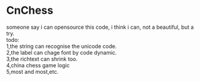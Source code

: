 # CnChess
someone say i can opensource this code, i think i can,  not a beautiful, but a try.
<br/>
todo:
<br/>
1,the string can recognise the unicode code.
<br/>
2,the label can chage font by code dynamic.
<br/>
3,the richtext can shrink too.
<br/>
4,china chess game logic
<br/>
5,most and most,etc.
